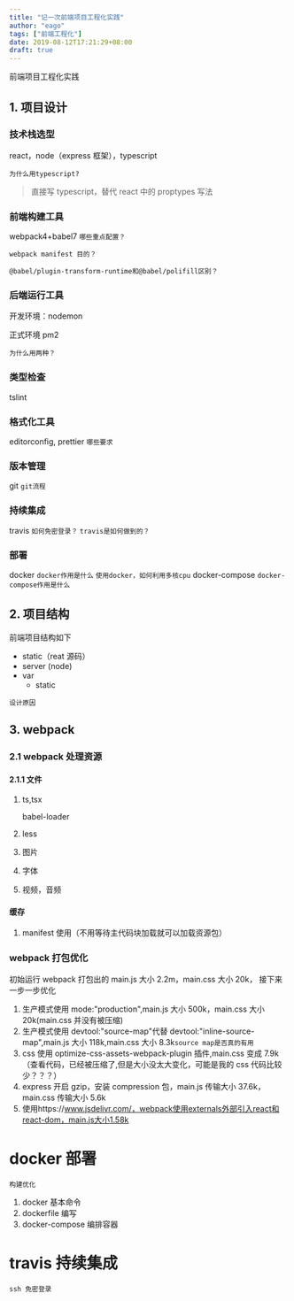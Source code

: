 ```yaml
---
title: "记一次前端项目工程化实践"
author: "eago"
tags: ["前端工程化"]
date: 2019-08-12T17:21:29+08:00
draft: true
---
```


前端项目工程化实践

<!--more-->

## 1. 项目设计

### 技术栈选型

react，node（express 框架），typescript

`为什么用typescript?`

> 直接写 typescript，替代 react 中的 proptypes 写法

### 前端构建工具

webpack4+babel7
`哪些重点配置？`

`webpack manifest 目的？`

`@babel/plugin-transform-runtime和@babel/polifill区别？`

### 后端运行工具

开发环境：nodemon

正式环境 pm2

`为什么用两种？`

### 类型检查

tslint

### 格式化工具

editorconfig, prettier
`哪些要求`

### 版本管理

git
`git流程`

### 持续集成

travis
`如何免密登录？`
`travis是如何做到的？`

### 部署

docker
`docker作用是什么`
`使用docker，如何利用多核cpu`
docker-compose
`docker-compose作用是什么`

## 2. 项目结构

前端项目结构如下

- static（reat 源码）
- server (node)
- var
  - static

`设计原因`

## 3. webpack

### 2.1 webpack 处理资源

#### 2.1.1 文件

1. ts,tsx

   babel-loader

2. less

3. 图片
4. 字体
5. 视频，音频

#### 缓存

1. manifest 使用（不用等待主代码块加载就可以加载资源包）

### webpack 打包优化

初始运行 webpack 打包出的 main.js 大小 2.2m，main.css 大小 20k， 接下来一步一步优化

1. 生产模式使用 mode:"production",main.js 大小 500k，main.css 大小 20k(main.css 并没有被压缩)
2. 生产模式使用 devtool:"source-map"代替 devtool:"inline-source-map",main.js 大小 118k,main.css 大小 8.3k`source map是否真的有用`
3. css 使用 optimize-css-assets-webpack-plugin 插件,main.css 变成 7.9k（查看代码，已经被压缩了,但是大小没太大变化，可能是我的 css 代码比较少？？？）
4. express 开启 gzip，安装 compression 包，main.js 传输大小 37.6k，main.css 传输大小 5.6k
5. 使用https://www.jsdelivr.com/，webpack使用externals外部引入react和react-dom，main.js大小1.58k

# docker 部署

`构建优化`

1. docker 基本命令
2. dockerfile 编写
3. docker-compose 编排容器

# travis 持续集成

`ssh 免密登录`
